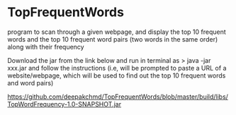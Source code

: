 # TopFrequentWords
program to scan through a given webpage, and display the top 10 frequent words and the top 10 frequent word pairs (two words in the same order) along with their frequency

Download the jar from the link below and run in terminal as > java -jar xxx.jar and follow the instructions (i.e, will be prompted to paste a URL of a website/webpage, which will be used to find out the top 10 frequent words and word pairs)

https://github.com/deepakchmd/TopFrequentWords/blob/master/build/libs/TopWordFrequency-1.0-SNAPSHOT.jar
